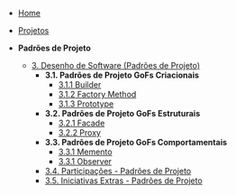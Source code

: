 <!-- docs/_sidebar.md -->

- [Home](/)
- [Projetos](/Projeto/Projeto.md)

- **Padrões de Projeto**
  - [3. Desenho de Software (Padrões de Projeto)](PadroesDeProjeto/Introducao.md)
    - **3.1. Padrões de Projeto GoFs Criacionais**
      - [3.1.1 Builder](/PadroesDeProjeto/GofsCriacionais/Builder.md)
      - [3.1.2 Factory Method](/PadroesDeProjeto/GofsCriacionais/FactoryMethod.md)  
      - [3.1.3 Prototype](/PadroesDeProjeto/GofsCriacionais/Prototype.md)
    - **3.2. Padrões de Projeto GoFs Estruturais**
      - [3.2.1 Facade](/PadroesDeProjeto/GofsEstruturais/Facade.md)
      - [3.2.2 Proxy](/PadroesDeProjeto/GofsEstruturais/Proxy.md)
    - **3.3. Padrões de Projeto GoFs Comportamentais**
      - [3.3.1 Memento](/PadroesDeProjeto/GofsComportamentais/Memento.md)
      - [3.3.1 Observer](/PadroesDeProjeto/GofsComportamentais/Observer.md)
    - [3.4. Participações - Padrões de Projeto](/PadroesDeProjeto/3.4.ParticipacoesPadroes.md)
    - [3.5. Iniciativas Extras - Padrões de Projeto](/PadroesDeProjeto/3.5.IniciativasExtras.md)
      
